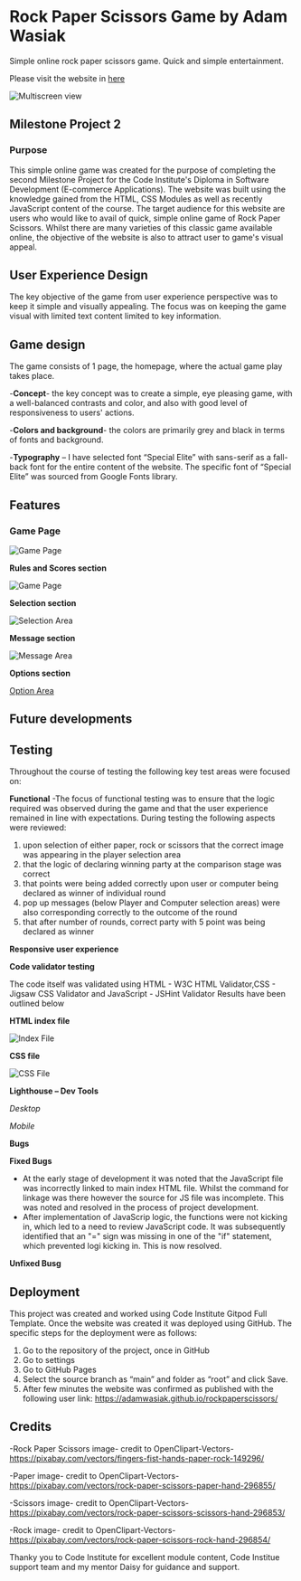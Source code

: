 # Rock Paper Scissors Game by Adam Wasiak
Simple online rock paper scissors game.
Quick and simple entertainment.

Please visit the website in [here](https://adamwasiak.github.io/rockpaperscissors/)

![Multiscreen view](assets/images/multiscreen.jpg)

## Milestone Project 2
### Purpose 
This simple online game was created for the purpose of completing the second Milestone Project for the Code Institute's Diploma in Software Development (E-commerce Applications). The website was built using the knowledge gained from the HTML, CSS Modules as well as recently JavaScript content of the course.
The target audience for this website are users who would like to avail of quick, simple online game of Rock Paper Scissors.
Whilst there are many varieties of this classic game available online, the objective of the website is also to attract user to game's visual appeal.

## User Experience Design  

The key objective of the game from user experience perspective was to keep it simple and visually appealing. 
The focus was on keeping the game visual with limited text content limited to key information.


## Game design 
The game consists of 1 page, the homepage, where the actual game play takes place. 

-**Concept**- the key concept was to create a simple, eye pleasing game, with a well-balanced contrasts and color, and also with good level of responsiveness to users' actions.

-**Colors and background**- the colors are primarily grey and black in terms of fonts and background.

-**Typography** – I have selected font “Special Elite” with sans-serif as a fall-back font for the entire content of the website. The specific font of “Special Elite” was sourced from Google Fonts library.

## Features 
### Game Page

![Game Page](assets/images/gamearea.jpg)

**Rules and Scores section**

![Game Page](assets/images/Header.jpg)

**Selection section**

![Selection Area](assets/images/selectionarea.jpg)


**Message section**

![Message Area](assets/images/optionarea.jpg)

**Options section**

[Option Area](assets/images/messagearea.jpg)


## Future developments


## Testing 
Throughout the course of testing the following key test areas were focused on:

**Functional**
-The focus of functional testing was to ensure that the logic required was observed during the game and that the user experience remained in line with expectations. 
During testing the following aspects were reviewed:

1. upon selection of either paper, rock or scissors that the correct image was appearing in the player selection area
2. that the logic of declaring winning party at the comparison stage was correct 
3. that points were being added correctly upon user or computer being declared as winner of individual round
4. pop up messages (below Player and Computer selection areas) were also corresponding correctly to the outcome of the round
5. that after number of rounds, correct party with 5 point was being declared as winner


**Responsive user experience**



**Code validator testing**

The code itself was validated using HTML - W3C HTML Validator,CSS - Jigsaw CSS Validator and JavaScript - JSHint Validator
Results have been outlined below


**HTML index file**

![Index File](assets/images/indexfile.jpg)


**CSS file**

![CSS File](assets/images/cssfile.jpg)

**Lighthouse – Dev Tools**

*Desktop*



*Mobile*



**Bugs**

  **Fixed Bugs**
  
  - At the early stage of development it was noted that the JavaScript file was incorrectly linked to main index HTML file. Whilst the command for linkage was there however the     source for JS file was incomplete. This was noted and resolved in the process of project development.
  - After implementation of JavaScrip logic, the functions were not kicking in, which led to a need to review JavaScript code. It was subsequently identified that an "=" sign       was missing in one of the "if" statement, which prevented logi kicking in. This is now resolved.
  
  **Unfixed Busg**

 
## Deployment 
This project was created and worked using Code Institute Gitpod Full Template. Once the website was created it was deployed using GitHub.  The specific steps for the deployment were as follows:

1. Go to the repository of the project, once in GitHub
2. Go to settings
3. Go to GitHub Pages
4. Select the source branch as “main” and folder as “root” and click Save.
5. After few minutes the website was confirmed as published with the following user link: https://adamwasiak.github.io/rockpaperscissors/

## Credits

-Rock Paper Scissors image- credit to OpenClipart-Vectors- https://pixabay.com/vectors/fingers-fist-hands-paper-rock-149296/

-Paper image- credit to OpenClipart-Vectors- https://pixabay.com/vectors/rock-paper-scissors-paper-hand-296855/

-Scissors image- credit to OpenClipart-Vectors- https://pixabay.com/vectors/rock-paper-scissors-scissors-hand-296853/

-Rock image- credit to OpenClipart-Vectors- https://pixabay.com/vectors/rock-paper-scissors-rock-hand-296854/

Thanky you to Code Institute for excellent module content, Code Institue support team and my mentor Daisy for guidance and support.













